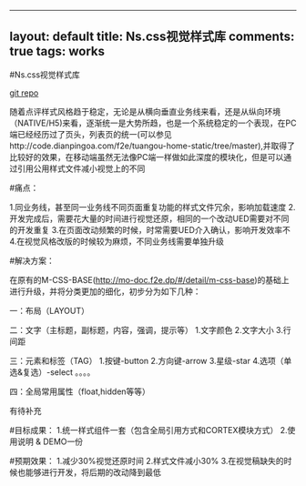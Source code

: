 
---
layout: default
title: Ns.css视觉样式库
comments: true
tags: works
---

#Ns.css视觉样式库

[git repo](https://github.com/mo-doc/mo-server-ex)

随着点评样式风格趋于稳定，无论是从横向垂直业务线来看，还是从纵向环境（NATIVE/H5)来看，逐渐统一是大势所趋，也是一个系统稳定的一个表现，在PC端已经经历过了页头，列表页的统一(可以参见http://code.dianpingoa.com/f2e/tuangou-home-static/tree/master),并取得了比较好的效果，在移动端虽然无法像PC端一样做如此深度的模块化，但是可以通过引用公用样式文件减小视觉上的不同

#痛点：

1.同业务线，甚至同一业务线不同页面重复功能的样式文件冗余，影响加载速度
2.开发完成后，需要花大量的时间进行视觉还原，相同的一个改动UED需要对不同的开发重复
3.在页面改动频繁的时候，时常需要UED介入确认，影响开发效率不
4.在视觉风格改版的时候较为麻烦，不同业务线需要单独升级

#解决方案：

在原有的M-CSS-BASE(http://mo-doc.f2e.dp/#/detail/m-css-base)的基础上进行升级，并将分类更加的细化，初步分为如下几种：


一：布局（LAYOUT）

二：文字（主标题，副标题，内容，强调，提示等）
1.文字颜色
2.文字大小
3.行间距

三：元素和标签（TAG）
1.按键-button
2.方向键-arrow
3.星级-star
4.选项（单选&复选）-select
。。。。

四：全局常用属性（float,hidden等等）

有待补充

#目标成果：
1.统一样式组件一套（包含全局引用方式和CORTEX模块方式）
2.使用说明 & DEMO一份

#预期效果：
1.减少30%视觉还原时间
2.样式文件减小30%
3.在视觉稿缺失的时候也能够进行开发，将后期的改动降到最低

